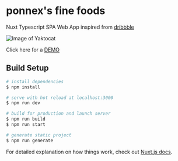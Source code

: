 # ponnex's fine foods

Nuxt Typescript SPA Web App inspired from [dribbble](https://dribbble.com/shots/6764812-Concept-of-website-restaurant-design) 

![Image of Yaktocat](https://cdn.dribbble.com/users/2861526/screenshots/6764812/web_1920___3.jpg)

Click here for a [DEMO](https://blissful-pike-8519e9.netlify.app/)

## Build Setup

``` bash
# install dependencies
$ npm install

# serve with hot reload at localhost:3000
$ npm run dev

# build for production and launch server
$ npm run build
$ npm run start

# generate static project
$ npm run generate
```

For detailed explanation on how things work, check out [Nuxt.js docs](https://nuxtjs.org).
